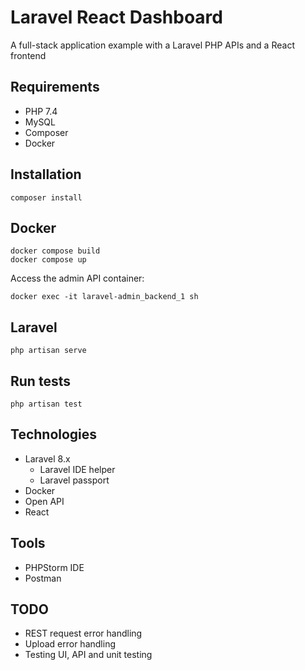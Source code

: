 # Laravel React Dashboard

A full-stack application example with a Laravel PHP APIs and a React frontend

## Requirements

- PHP 7.4
- MySQL
- Composer
- Docker

## Installation

    composer install
    
## Docker

    docker compose build
    docker compose up

Access the admin API container:

    docker exec -it laravel-admin_backend_1 sh

## Laravel

    php artisan serve
    
## Run tests

    php artisan test

## Technologies

- Laravel 8.x
    - Laravel IDE helper
    - Laravel passport
- Docker
- Open API
- React

## Tools

- PHPStorm IDE
- Postman

## TODO

- REST request error handling
- Upload error handling
- Testing UI, API and unit testing
